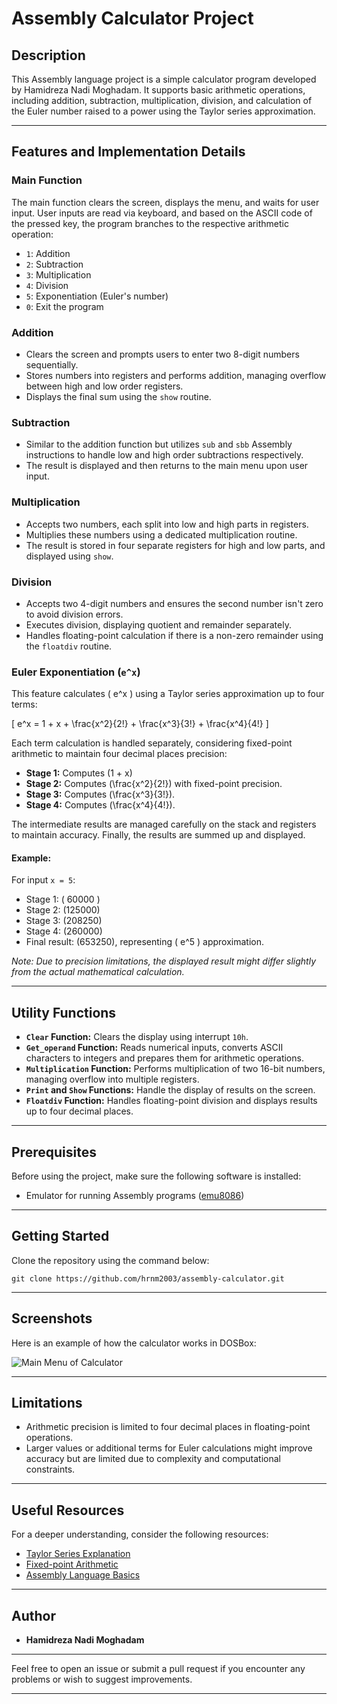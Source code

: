 # Assembly Calculator Project

## Description
This Assembly language project is a simple calculator program developed by Hamidreza Nadi Moghadam. It supports basic arithmetic operations, including addition, subtraction, multiplication, division, and calculation of the Euler number raised to a power using the Taylor series approximation.

---

## Features and Implementation Details

### Main Function
The main function clears the screen, displays the menu, and waits for user input. User inputs are read via keyboard, and based on the ASCII code of the pressed key, the program branches to the respective arithmetic operation:

- `1`: Addition
- `2`: Subtraction
- `3`: Multiplication
- `4`: Division
- `5`: Exponentiation (Euler's number)
- `0`: Exit the program

### Addition
- Clears the screen and prompts users to enter two 8-digit numbers sequentially.
- Stores numbers into registers and performs addition, managing overflow between high and low order registers.
- Displays the final sum using the `show` routine.

### Subtraction
- Similar to the addition function but utilizes `sub` and `sbb` Assembly instructions to handle low and high order subtractions respectively.
- The result is displayed and then returns to the main menu upon user input.

### Multiplication
- Accepts two numbers, each split into low and high parts in registers.
- Multiplies these numbers using a dedicated multiplication routine.
- The result is stored in four separate registers for high and low parts, and displayed using `show`.

### Division
- Accepts two 4-digit numbers and ensures the second number isn't zero to avoid division errors.
- Executes division, displaying quotient and remainder separately.
- Handles floating-point calculation if there is a non-zero remainder using the `floatdiv` routine.

### Euler Exponentiation (`e^x`)
This feature calculates \( e^x \) using a Taylor series approximation up to four terms:

\[
e^x = 1 + x + \frac{x^2}{2!} + \frac{x^3}{3!} + \frac{x^4}{4!}
\]

Each term calculation is handled separately, considering fixed-point arithmetic to maintain four decimal places precision:

- **Stage 1:** Computes \(1 + x\)
- **Stage 2:** Computes \(\frac{x^2}{2!}\) with fixed-point precision.
- **Stage 3:** Computes \(\frac{x^3}{3!}\).
- **Stage 4:** Computes \(\frac{x^4}{4!}\).

The intermediate results are managed carefully on the stack and registers to maintain accuracy. Finally, the results are summed up and displayed.

#### Example:
For input `x = 5`:
- Stage 1: \( 60000 \)
- Stage 2: \(125000\)
- Stage 3: \(208250\)
- Stage 4: \(260000\)
- Final result: \(653250\), representing \( e^5 \) approximation.

*Note: Due to precision limitations, the displayed result might differ slightly from the actual mathematical calculation.*

---

## Utility Functions
- **`Clear` Function:** Clears the display using interrupt `10h`.
- **`Get_operand` Function:** Reads numerical inputs, converts ASCII characters to integers and prepares them for arithmetic operations.
- **`Multiplication` Function:** Performs multiplication of two 16-bit numbers, managing overflow into multiple registers.
- **`Print` and `Show` Functions:** Handle the display of results on the screen.
- **`Floatdiv` Function:** Handles floating-point division and displays results up to four decimal places.

---

## Prerequisites

Before using the project, make sure the following software is installed:

- Emulator for running Assembly programs ([emu8086](https://en.wikipedia.org/wiki/Intel_8086))

---

## Getting Started

Clone the repository using the command below:

```
git clone https://github.com/hrnm2003/assembly-calculator.git
```

---

## Screenshots

Here is an example of how the calculator works in DOSBox:

![Main Menu of Calculator](Screenshot/main-menu.jpg)

---

## Limitations
- Arithmetic precision is limited to four decimal places in floating-point operations.
- Larger values or additional terms for Euler calculations might improve accuracy but are limited due to complexity and computational constraints.

---

## Useful Resources

For a deeper understanding, consider the following resources:

- [Taylor Series Explanation](https://en.wikipedia.org/wiki/Taylor_series)
- [Fixed-point Arithmetic](https://en.wikipedia.org/wiki/Fixed-point_arithmetic)
- [Assembly Language Basics](https://en.wikibooks.org/wiki/X86_Assembly)

---

## Author
- **Hamidreza Nadi Moghadam**

---

Feel free to open an issue or submit a pull request if you encounter any problems or wish to suggest improvements.

---